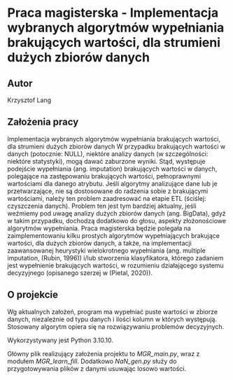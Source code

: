# Praca magisterska - Implementacja wybranych algorytmów wypełniania brakujących wartości, dla strumieni dużych zbiorów danych

## Autor

Krzysztof Lang

## Założenia pracy

Implementacja wybranych algorytmów wypełniania brakujących wartości, dla strumieni dużych zbiorów danych
W przypadku brakujących wartości w danych (potocznie: NULL), niektóre analizy danych (w szczególności: niektóre statystyki), mogą dawać zaburzone wyniki. Stąd, występuje podejście wypełniania (ang. imputation) brakujących wartości w danych, polegające na zastępowaniu brakujących wartości, pełnoprawnymi wartościami dla danego atrybutu. Jeśli algorytmy analizujące dane lub je przetwarzające, nie są dostosowane do radzenia sobie z brakującymi wartościami, należy ten problem zaadresować na etapie ETL (ściślej: czyszczenia danych). Problem ten jest tym bardziej aktualny, jeśli weźmiemy pod uwagę analizy dużych zbiorów danych (ang. BigData), gdyż w takim przypadku, dochodzą dodatkowo do głosu, aspekty złożonościowe algorytmów wypełniania. Praca magisterska będzie polegała na zaimplementowaniu kilku prostych algorytmów wypełniających brakujące wartości, dla dużych zbiorów danych, a także, na implementacji zaawansowanej heurystyki wielokrotnego wypełniania (ang. multiple imputation, (Rubin, 1996)) i/lub stworzenia klasyfikatora, którego zadaniem jest wypełnienie brakujących wartości, w rozumieniu działającego systemu decyzyjnego (opisanego szerzej w (Pietal, 2020)).

## O projekcie

Wg aktualnych założeń, program ma wypełniać puste wartości w zbiorze danych, niezależnie od typu danych i ilości kolumn w których występują. Stosowany algorytm opiera się na rozwiązywaniu problemów decyzyjnych.

Wykorzystywany jest Python 3.10.10.

Główny plik realizujący założenia projektu to *MGR_main.py*, wraz z modułem *MGR_learn_fill*. Dodatkowo *NaN_gen.py* służy do przygotowywania plików z danymi usuwając losowo wartości.
